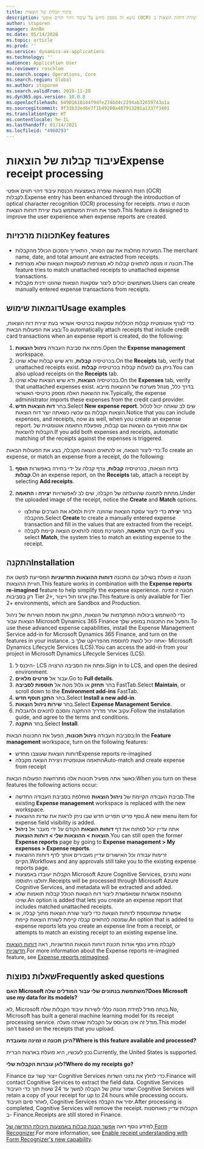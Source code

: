 ```yaml
---
title: עיבוד קבלות של הוצאות
description: נושא זה מספק מידע על עיבוד זיהוי תווים אופטי (OCR) של קבלות. תכונה זו נועדה לשפר את חווית המשתמש בעת יצירת דוחות הוצאות ב-Dynamics 365 Finance‏ Microsoft.
author: stsporen
manager: AnnBe
ms.date: 05/14/2020
ms.topic: article
ms.prod: ''
ms.service: dynamics-ax-applications
ms.technology: ''
audience: Application User
ms.reviewer: roschlom
ms.search.scope: Operations, Core
ms.search.region: Global
ms.author: stsporen
ms.search.validFrom: 2019-11-20
ms.dyn365.ops.version: 10.0.8
ms.openlocfilehash: 64901610144f9dfe274bd4c2294ab32659743a1a
ms.sourcegitcommit: 9f31b33ed6e7f1b49200a407913201a1337f3401
ms.translationtype: HT
ms.contentlocale: he-IL
ms.lasthandoff: 01/14/2021
ms.locfileid: "4960293"
---
```

# <a name="expense-receipt-processing"></a><span data-ttu-id="31c6d-104">עיבוד קבלות של הוצאות</span><span class="sxs-lookup"><span data-stu-id="31c6d-104">Expense receipt processing</span></span>

<span data-ttu-id="31c6d-105">הזנת ההוצאות שופרה באמצעות הכנסת עיבוד זיהוי תווים אופטי (OCR) לקבלות.</span><span class="sxs-lookup"><span data-stu-id="31c6d-105">Expense entry has been enhanced through the introduction of optical character recognition (OCR) processing for receipts.</span></span> <span data-ttu-id="31c6d-106">תכונה זו נועדה לשפר את חווית המשתמש בעת יצירת דוחות הוצאות.</span><span class="sxs-lookup"><span data-stu-id="31c6d-106">This feature is designed to improve the user experience when expense reports are created.</span></span>

## <a name="key-features"></a><span data-ttu-id="31c6d-107">תכונות מרכזיות</span><span class="sxs-lookup"><span data-stu-id="31c6d-107">Key features</span></span>

- <span data-ttu-id="31c6d-108">המערכת מחלצת את שם הסוחר, התאריך והסכום הכולל מהקבלות.</span><span class="sxs-lookup"><span data-stu-id="31c6d-108">The merchant name, date, and total amount are extracted from receipts.</span></span>
- <span data-ttu-id="31c6d-109">תכונה זו מנסה להתאים קבלות לא מצורפות לעסקאות הוצאות שלא מצורפות.</span><span class="sxs-lookup"><span data-stu-id="31c6d-109">The feature tries to match unattached receipts to unattached expense transactions.</span></span>
- <span data-ttu-id="31c6d-110">משתמשים יכולים ליצור עסקאות הוצאות שהוזנו ידנית מקבלות.</span><span class="sxs-lookup"><span data-stu-id="31c6d-110">Users can create manually entered expense transactions from receipts.</span></span>

## <a name="usage-examples"></a><span data-ttu-id="31c6d-111">דוגמאות שימוש</span><span class="sxs-lookup"><span data-stu-id="31c6d-111">Usage examples</span></span>

<span data-ttu-id="31c6d-112">כדי לצרף אוטומטית קבלות הכוללות עסקאות בכרטיסי אשראי בעת יצירת דוח הוצאות, בצע את הפעולות הבאות:</span><span class="sxs-lookup"><span data-stu-id="31c6d-112">To automatically attach receipts that include credit card transactions when an expense report is created, do the following:</span></span>

  1. <span data-ttu-id="31c6d-113">פתח את סביבת העבודה **ניהול הוצאות**.</span><span class="sxs-lookup"><span data-stu-id="31c6d-113">Open the **Expense management** workspace.</span></span>
  2. <span data-ttu-id="31c6d-114">בכרטיסיה **קבלות**, ודא שיש קבלות שלא שויכו.</span><span class="sxs-lookup"><span data-stu-id="31c6d-114">On the **Receipts** tab, verify that unattached receipts exist.</span></span> <span data-ttu-id="31c6d-115">ניתן גם להעלות קבלות בכרטיסיה **קבלות**.</span><span class="sxs-lookup"><span data-stu-id="31c6d-115">You can also upload receipts on the **Receipts** tab.</span></span>
  3. <span data-ttu-id="31c6d-116">בכרטיסיה **הוצאות**, ודא שיש הוצאות שלא שויכו.</span><span class="sxs-lookup"><span data-stu-id="31c6d-116">On the **Expenses** tab, verify that unattached expenses exist.</span></span> <span data-ttu-id="31c6d-117">בדרך כלל, מנהל מערכת של ההוצאות מייבא את ההוצאות האלה מספק כרטיסי האשראי.</span><span class="sxs-lookup"><span data-stu-id="31c6d-117">Typically, the expense administrator imports these expenses from the credit card provider.</span></span>
  4. <span data-ttu-id="31c6d-118">בחר **דוח הוצאות חדש**.</span><span class="sxs-lookup"><span data-stu-id="31c6d-118">Select **New expense report**.</span></span> <span data-ttu-id="31c6d-119">שים לב שאתה יכול לכלול הוצאות וקבלות גם עכשיו כשאתה יוצר דוח הוצאות.</span><span class="sxs-lookup"><span data-stu-id="31c6d-119">Notice that you can include expenses, and receipts, now as well, when you create an expense report.</span></span> <span data-ttu-id="31c6d-120">אם אתה מוסיף גם הוצאות וגם קבלות, מופעלת התאמה אוטומטית של הקבלות להוצאות.</span><span class="sxs-lookup"><span data-stu-id="31c6d-120">If you add both expenses and receipts, automatic matching of the receipts against the expenses is triggered.</span></span>

<span data-ttu-id="31c6d-121">כדי ליצור הוצאה, או להתאים הוצאה מקבלה, בצע את הפעולות הבאות:</span><span class="sxs-lookup"><span data-stu-id="31c6d-121">To create an expense, or match an expense from a receipt, do the following:</span></span>

  1. <span data-ttu-id="31c6d-122">בדוח הוצאות, בכרטיסיה **קבלות**, צרף קבלה על ידי בחירה באפשרות **הוסף קבלות**.</span><span class="sxs-lookup"><span data-stu-id="31c6d-122">On an expense report, on the **Receipts** tab, attach a receipt by selecting **Add receipts**.</span></span>
  2. <span data-ttu-id="31c6d-123">מתחת לתמונה שהועלתה של הקבלה, שים לב לאפשרויות **יצירה** ו **התאמה**.</span><span class="sxs-lookup"><span data-stu-id="31c6d-123">Under the uploaded image of the receipt, notice the **Create** and **Match** options.</span></span>

      - <span data-ttu-id="31c6d-124">בחר **יצירה** כדי ליצור עסקת הוצאות שהוזנה ידנית ולמלא את הערכים שחולצו מהקבלה.</span><span class="sxs-lookup"><span data-stu-id="31c6d-124">Select **Create** to create a manually entered expense transaction and fill in the values that are extracted from the receipt.</span></span>
      - <span data-ttu-id="31c6d-125">אם תבחר **התאמה**, המערכת מנסה להתאים הוצאה קיימת לקבלה.</span><span class="sxs-lookup"><span data-stu-id="31c6d-125">If you select **Match**, the system tries to match an existing expense to the receipt.</span></span>

## <a name="installation"></a><span data-ttu-id="31c6d-126">התקנה</span><span class="sxs-lookup"><span data-stu-id="31c6d-126">Installation</span></span>

<span data-ttu-id="31c6d-127">תכונה זו פועלת בשילוב עם התכונה **דוחות ההוצאות החדשניות** המסייעת לפשט את חוויית ההוצאות.</span><span class="sxs-lookup"><span data-stu-id="31c6d-127">This feature works in combination with the **Expense reports re-imagined** feature to help simplify the expense experience.</span></span> <span data-ttu-id="31c6d-128">תכונה זו זמינה רק בסביבות Tier 2+‎, שהן ארגז חול וייצור.</span><span class="sxs-lookup"><span data-stu-id="31c6d-128">This feature is only available for Tier 2+ environments, which are Sandbox and Production.</span></span>

<span data-ttu-id="31c6d-129">כדי להשתמש ביכולות המתקדמות של הוצאות, התקן את תוספת השירות של ניהול הוצאות עבור Microsoft Dynamics 365 Finance והפעל את התכונות במופע שלך.</span><span class="sxs-lookup"><span data-stu-id="31c6d-129">To use these advanced expense capabilities, install the Expense Management Service add-in for Microsoft Dynamics 365 Finance, and turn on the features in your instance.</span></span> <span data-ttu-id="31c6d-130">אתה יכול לגשת לתוספת מהפרויקט שלך ב- Microsoft Dynamics Lifecycle Services (LCS).</span><span class="sxs-lookup"><span data-stu-id="31c6d-130">You can access the add-in from your project in Microsoft Dynamics Lifecycle Services (LCS).</span></span>

1. <span data-ttu-id="31c6d-131">היכנס ל- LCS ופתח את הסביבה הרצויה.</span><span class="sxs-lookup"><span data-stu-id="31c6d-131">Sign in to LCS, and open the desired environment.</span></span>
2. <span data-ttu-id="31c6d-132">עבור אל **פרטים מלאים**.</span><span class="sxs-lookup"><span data-stu-id="31c6d-132">Go to **Full details**.</span></span>
3. <span data-ttu-id="31c6d-133">בחר **תחזק** או גלול מטה אל **תוספות לסביבה** FastTab.</span><span class="sxs-lookup"><span data-stu-id="31c6d-133">Select **Maintain**, or scroll down to the **Environment add-ins** FastTab.</span></span>
4. <span data-ttu-id="31c6d-134">בחר **התקן תוסף חדש**.</span><span class="sxs-lookup"><span data-stu-id="31c6d-134">Select **Install a new add-in**.</span></span>
5. <span data-ttu-id="31c6d-135">בחר **שירות ניהול הוצאות**.</span><span class="sxs-lookup"><span data-stu-id="31c6d-135">Select **Expense Management Service**.</span></span>
6. <span data-ttu-id="31c6d-136">עקוב אחר מדריך ההתקנה והסכם לתנאים ולהגבלות.</span><span class="sxs-lookup"><span data-stu-id="31c6d-136">Follow the installation guide, and agree to the terms and conditions.</span></span>
7. <span data-ttu-id="31c6d-137">בחר **התקנה**.</span><span class="sxs-lookup"><span data-stu-id="31c6d-137">Select **Install**.</span></span>

<span data-ttu-id="31c6d-138">בסביבת העבודה **ניהול תכונות**, הפעל את התכונות הבאות:</span><span class="sxs-lookup"><span data-stu-id="31c6d-138">In the **Feature management** workspace, turn on the following features:</span></span>

- <span data-ttu-id="31c6d-139">דוחות הוצאות שעוצבו מחדש</span><span class="sxs-lookup"><span data-stu-id="31c6d-139">Expense reports re-imagined</span></span>
- <span data-ttu-id="31c6d-140">התאמה אוטומטית ויצירת הוצאה מקבלה</span><span class="sxs-lookup"><span data-stu-id="31c6d-140">Auto-match and create expense from receipt</span></span>

<span data-ttu-id="31c6d-141">כאשר אתה מפעיל תכונות אלה מתרחשות הפעולות הבאות:</span><span class="sxs-lookup"><span data-stu-id="31c6d-141">When you turn on these features the following actions occur:</span></span>

- <span data-ttu-id="31c6d-142">סביבת העבודה הקיימת של **ניהול הוצאות** מוחלפת בסביבת העבודה החדשה.</span><span class="sxs-lookup"><span data-stu-id="31c6d-142">The existing **Expense management** workspace is replaced with the new workspace.</span></span>
- <span data-ttu-id="31c6d-143">נוסף פריט תפריט חדש שבו ניתן לראות את שדות ההוצאות.</span><span class="sxs-lookup"><span data-stu-id="31c6d-143">A new menu item for expense field visibility is added.</span></span>
- <span data-ttu-id="31c6d-144">אתה עדיין יכול לפתוח את דף **דוחות הוצאות** הקודם על ידי מעבר אל **ניהול הוצאות > ההוצאות שלי > דוחות הוצאות**.</span><span class="sxs-lookup"><span data-stu-id="31c6d-144">You can still open the former **Expense reports** page by going to **Expense management > My expenses > Expense reports**.</span></span>
- <span data-ttu-id="31c6d-145">זרימות עבודה וכל האישורים עדיין מעבירים אותך לדף דוחות ההוצאות הקיים.</span><span class="sxs-lookup"><span data-stu-id="31c6d-145">Workflows and any approvals still take you to the existing expense reports page.</span></span>
- <span data-ttu-id="31c6d-146">הקבלות יעובדו באמצעות Microsoft Azure Cognitive Services, ומטא נתונים יחולצו ויתווספו.</span><span class="sxs-lookup"><span data-stu-id="31c6d-146">Receipts will be processed through Microsoft Azure Cognitive Services, and metadata will be extracted and added.</span></span>
- <span data-ttu-id="31c6d-147">מתווספת אפשרות שמאפשרת ליצור דוח הוצאות הכולל קבלות תואמות שלא שויכו.</span><span class="sxs-lookup"><span data-stu-id="31c6d-147">An option is added that lets you create an expense report that includes matched unattached receipts.</span></span>
- <span data-ttu-id="31c6d-148">אפשרות שמתווספת לדוחות הוצאות כדי ליצור שורת הוצאות מתוך קבלה, או שמנסה להתאים קבלה קיימת לשורת הוצאות קיימת.</span><span class="sxs-lookup"><span data-stu-id="31c6d-148">An option that is added to expense reports lets you create an expense line from a receipt, or attempts to match an existing receipt to an existing expense line.</span></span>

<span data-ttu-id="31c6d-149">לקבלת מידע נוסף אודות תכונת דוחות הוצאות החדשניות, ראה [דוחות הוצאות חדשניות](ExpenseWorkspaceNew.md).</span><span class="sxs-lookup"><span data-stu-id="31c6d-149">For more information about the Expense reports re-imagined feature, see [Expense reports reimagined](ExpenseWorkspaceNew.md).</span></span>

## <a name="frequently-asked-questions"></a><span data-ttu-id="31c6d-150">שאלות נפוצות</span><span class="sxs-lookup"><span data-stu-id="31c6d-150">Frequently asked questions</span></span>

<span data-ttu-id="31c6d-151">**האם Microsoft משתמשת בנתונים שלי עבור המודלים שלה?**</span><span class="sxs-lookup"><span data-stu-id="31c6d-151">**Does Microsoft use my data for its models?**</span></span>

<span data-ttu-id="31c6d-152">לא, Microsoft בנתה מודל למידת מכונה כללי לשירות עיבוד הקבלות שלה.</span><span class="sxs-lookup"><span data-stu-id="31c6d-152">No, Microsoft has built a general machine learning model for its receipt processing service.</span></span> <span data-ttu-id="31c6d-153">מודל זה אינו מבוסס על הקבלות שאתה מעלה.</span><span class="sxs-lookup"><span data-stu-id="31c6d-153">This model isn't based on the receipts that you upload.</span></span>

<span data-ttu-id="31c6d-154">**היכן תכונה זו זמינה ומעובדת?**</span><span class="sxs-lookup"><span data-stu-id="31c6d-154">**Where is this feature available and processed?**</span></span>

<span data-ttu-id="31c6d-155">נכון לעכשיו, היא פועלת בארצות הברית.</span><span class="sxs-lookup"><span data-stu-id="31c6d-155">Currently, the United States is supported.</span></span>

<span data-ttu-id="31c6d-156">**לאן עוברות הקבלות שלי?**</span><span class="sxs-lookup"><span data-stu-id="31c6d-156">**Where do my receipts go?**</span></span>

<span data-ttu-id="31c6d-157">Finance ייצור קשר עם Cognitive Services כדי לחלץ את נתוני השדות.</span><span class="sxs-lookup"><span data-stu-id="31c6d-157">Finance will contact Cognitive Services to extract the field data.</span></span> <span data-ttu-id="31c6d-158">Cognitive Services ישמור עותק של הקבלה למשך עד 24 שעות תוך כדי העיבוד.</span><span class="sxs-lookup"><span data-stu-id="31c6d-158">Cognitive Services will retain a copy of your receipt for up to 24 hours while processing occurs.</span></span> <span data-ttu-id="31c6d-159">לאחר סיום העיבוד, Cognitive Services יסיר את הקבלה.</span><span class="sxs-lookup"><span data-stu-id="31c6d-159">After processing is completed, Cognitive Services will remove the receipt.</span></span> <span data-ttu-id="31c6d-160">הקבלות עדיין מאוחסנות ב- Finance.</span><span class="sxs-lookup"><span data-stu-id="31c6d-160">Receipts are still stored in Finance.</span></span>

<span data-ttu-id="31c6d-161">למידע נוסף ראה [אפשר הבנת קבלות באמצעות היכולת החדשה של Form Recognizer](https://azure.microsoft.com/blog/enable-receipt-understanding-with-form-recognizer-s-new-capability/).</span><span class="sxs-lookup"><span data-stu-id="31c6d-161">For more information, see [Enable receipt understanding with Form Recognizer's new capability](https://azure.microsoft.com/blog/enable-receipt-understanding-with-form-recognizer-s-new-capability/).</span></span>
